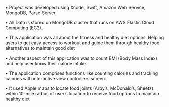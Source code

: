 •	Project was developed using Xcode, Swift, Amazon Web Service, MongoDB, Parse Server 

•	All Data is stored on MongoDB cluster that runs on AWS Elastic Cloud Computing (EC2). 

•	This application was all about the fitness and healthy diet options. Helping users to get easy access to workout and guide them through healthy food alternatives to maintain good diet 

•	Another aspect of this application was to count BMI (Body Mass Index) and help user know their calorie intake 

•	The application comprises functions like counting calories and tracking calories with interactive view controllers screen.

•	It used Apple maps to locate food joints (Arby’s, McDonald’s, Sheetz) within 10-mile radius of user’s location to receive food options to maintain healthy diet 

